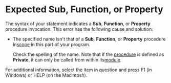 
# Expected Sub, Function, or Property

The syntax of your statement indicates a  **Sub**, **Function**, or **Property** procedure invocation. This error has the following cause and solution:



- The specified name isn't that of a  **Sub**, **Function**, or **Property** procedure in[scope](b8bdf64f-5920-1ae9-16d0-b26d09524a30.md) in this part of your program.
    
    Check the spelling of the name. Note that if the [procedure](b8bdf64f-5920-1ae9-16d0-b26d09524a30.md) is defined as **Private**, it can only be called from within its[module](b8bdf64f-5920-1ae9-16d0-b26d09524a30.md).
    

For additional information, select the item in question and press F1 (in Windows) or HELP (on the Macintosh).
